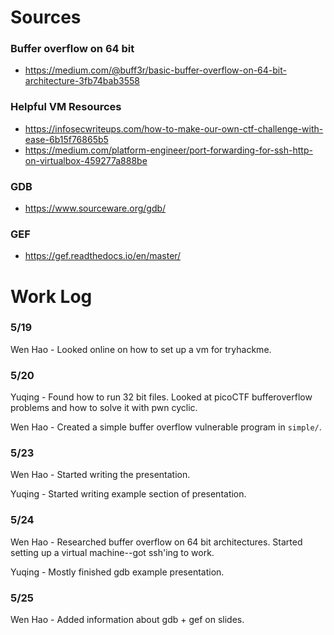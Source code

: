 # Sources
### Buffer overflow on 64 bit
- https://medium.com/@buff3r/basic-buffer-overflow-on-64-bit-architecture-3fb74bab3558

### Helpful VM Resources
- https://infosecwriteups.com/how-to-make-our-own-ctf-challenge-with-ease-6b15f76865b5
- https://medium.com/platform-engineer/port-forwarding-for-ssh-http-on-virtualbox-459277a888be

### GDB
- https://www.sourceware.org/gdb/

### GEF
- https://gef.readthedocs.io/en/master/

# Work Log
### 5/19
Wen Hao - Looked online on how to set up a vm for tryhackme.

### 5/20
Yuqing - Found how to run 32 bit files. Looked at picoCTF bufferoverflow problems and how to solve it with pwn cyclic.

Wen Hao - Created a simple buffer overflow vulnerable program in `simple/`.

### 5/23
Wen Hao - Started writing the presentation.  

Yuqing - Started writing example section of presentation.

### 5/24
Wen Hao - Researched buffer overflow on 64 bit architectures.
Started setting up a virtual machine--got ssh'ing to work.

Yuqing - Mostly finished gdb example presentation.

### 5/25
Wen Hao - Added information about gdb + gef on slides.
